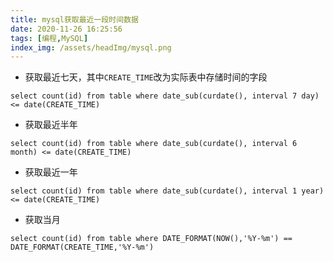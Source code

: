 ```yaml
---
title: mysql获取最近一段时间数据
date: 2020-11-26 16:25:56
tags: [编程,MySQL]
index_img: /assets/headImg/mysql.png
---
```


* 获取最近七天，其中`CREATE_TIME`改为实际表中存储时间的字段

```mysql
select count(id) from table where date_sub(curdate(), interval 7 day) <= date(CREATE_TIME)
```

<!--more-->

* 获取最近半年

```mysql
select count(id) from table where date_sub(curdate(), interval 6 month) <= date(CREATE_TIME)
```

* 获取最近一年

```mysql
select count(id) from table where date_sub(curdate(), interval 1 year) <= date(CREATE_TIME)
```

* 获取当月

```mysql
select count(id) from table where DATE_FORMAT(NOW(),'%Y-%m') == DATE_FORMAT(CREATE_TIME,'%Y-%m')
```
